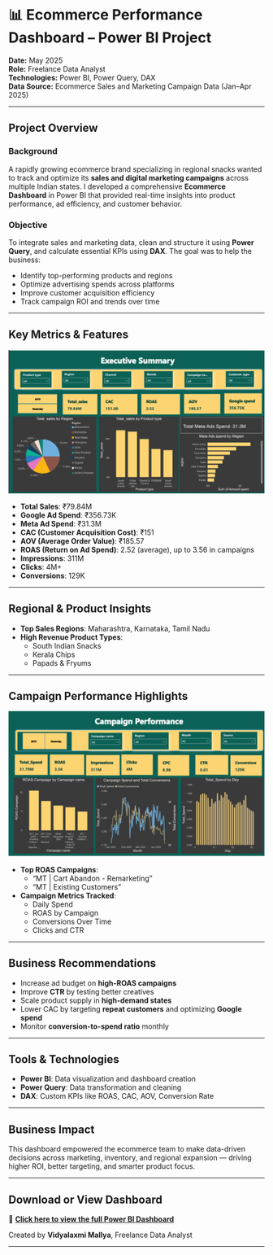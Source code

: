 # 📊 Ecommerce Performance Dashboard – Power BI Project


**Date:** May 2025  
**Role:** Freelance Data Analyst  
**Technologies:** Power BI, Power Query, DAX  
**Data Source:** Ecommerce Sales and Marketing Campaign Data (Jan–Apr 2025)

---

##  Project Overview

###  Background  
A rapidly growing ecommerce brand specializing in regional snacks wanted to track and optimize its **sales and digital marketing campaigns** across multiple Indian states. I developed a comprehensive **Ecommerce Dashboard** in Power BI that provided real-time insights into product performance, ad efficiency, and customer behavior.

###  Objective  
To integrate sales and marketing data, clean and structure it using **Power Query**, and calculate essential KPIs using **DAX**. The goal was to help the business:

- Identify top-performing products and regions  
- Optimize advertising spends across platforms  
- Improve customer acquisition efficiency  
- Track campaign ROI and trends over time  

---

##  Key Metrics & Features

![Ecommerce Dashboard – Executive View](Executive%20View.png)

- **Total Sales**: ₹79.84M  
- **Google Ad Spend**: ₹356.73K  
- **Meta Ad Spend**: ₹31.3M  
- **CAC (Customer Acquisition Cost)**: ₹151  
- **AOV (Average Order Value)**: ₹185.57  
- **ROAS (Return on Ad Spend)**: 2.52 (average), up to 3.56 in campaigns  
- **Impressions**: 311M  
- **Clicks**: 4M+  
- **Conversions**: 129K  

---

##  Regional & Product Insights

- **Top Sales Regions**: Maharashtra, Karnataka, Tamil Nadu  
- **High Revenue Product Types**:  
  - South Indian Snacks  
  - Kerala Chips  
  - Papads & Fryums  

---

##  Campaign Performance Highlights

![Ecommerce Dashboard – Campaign Performance](Campaign%20Performance%20View.png)

- **Top ROAS Campaigns**:  
  - “MT | Cart Abandon - Remarketing”  
  - “MT | Existing Customers”  
- **Campaign Metrics Tracked**:  
  - Daily Spend  
  - ROAS by Campaign  
  - Conversions Over Time  
  - Clicks and CTR  

---

##  Business Recommendations

- Increase ad budget on **high-ROAS campaigns**  
- Improve **CTR** by testing better creatives  
- Scale product supply in **high-demand states**  
- Lower CAC by targeting **repeat customers** and optimizing **Google spend**  
- Monitor **conversion-to-spend ratio** monthly  

---

##  Tools & Technologies

- **Power BI**: Data visualization and dashboard creation  
- **Power Query**: Data transformation and cleaning  
- **DAX**: Custom KPIs like ROAS, CAC, AOV, Conversion Rate  

---

##  Business Impact

This dashboard empowered the ecommerce team to make data-driven decisions across marketing, inventory, and regional expansion — driving higher ROI, better targeting, and smarter product focus.

---

##  Download or View Dashboard  
📎 **[Click here to view the full Power BI Dashboard](https://app.powerbi.com/view?r=eyJrIjoiOTNjNDA5YjItNGE4YS00OGQ0LWE1MzktOTkwYTUzY2MyNTY2IiwidCI6ImM2ZTU0OWIzLTVmNDUtNDAzMi1hYWU5LWQ0MjQ0ZGM1YjJjNCJ9)**  

 Created by **Vidyalaxmi Mallya**, Freelance Data Analyst

---

